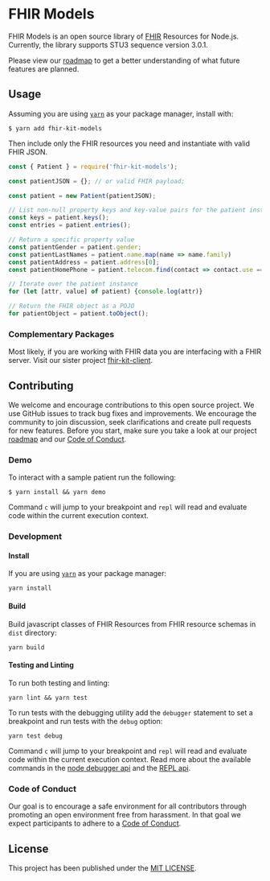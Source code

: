 # FHIR Models

FHIR Models is an open source library of [FHIR](http://www.hl7.org/fhir/)
Resources for Node.js. Currently, the library supports STU3 sequence version
3.0.1.

Please view our [roadmap](ROADMAP.md) to get a better understanding of what
future features are planned.

## Usage

Assuming you are using [`yarn`](https://yarnpkg.com/lang/en/) as your package
manager, install with:

```
$ yarn add fhir-kit-models
```
Then include only the FHIR resources you need and instantiate with valid FHIR
JSON.

```javascript
const { Patient } = require('fhir-kit-models');

const patientJSON = {}; // or valid FHIR payload;

const patient = new Patient(patientJSON);

// List non-null property keys and key-value pairs for the patient instance
const keys = patient.keys();
const entries = patient.entries();

// Return a specific property value
const patientGender = patient.gender;
const patientLastNames = patient.name.map(name => name.family)
const patientAddress = patient.address[0];
const patientHomePhone = patient.telecom.find(contact => contact.use === 'home');

// Iterate over the patient instance
for (let [attr, value] of patient) {console.log(attr)}

// Return the FHIR object as a POJO
for patientObject = patient.toObject();
 ```


### Complementary Packages

Most likely, if you are working with FHIR data you are interfacing with a FHIR
server. Visit our sister project
[fhir-kit-client](https://github.com/Vermonster/fhir-kit-client).

## Contributing

We welcome and encourage contributions to this open source project. We use
GitHub issues to track bug fixes and improvements. We encourage the community
to join discussion, seek clarifications and create pull requests for new
features. Before you start, make sure you take a look at our project
[roadmap](ROADMAP.md) and our [Code of Conduct](CODE_OF_CONDUCT.md).

### Demo
To interact with a sample patient run the following:

 ```
 $ yarn install && yarn demo
 ```
Command `c` will jump to your breakpoint and `repl` will read and evaluate code
within the current execution context.

### Development
#### Install
If you are using [`yarn`](https://yarnpkg.com/lang/en/) as your package manager:
```
yarn install
```


#### Build
Build javascript classes of FHIR Resources from FHIR resource schemas in `dist`
directory:
```
yarn build
```

#### Testing and Linting

To run both testing and linting:
```
yarn lint && yarn test
```

To run tests with the debugging utility add the `debugger` statement to set a
breakpoint and run tests with the `debug` option:
```
yarn test debug
```

Command `c` will jump to your breakpoint and `repl` will read and evaluate code
within the current execution context. Read more about the available commands in
the [node debugger api](https://nodejs.org/api/debugger.html#debugger_stepping)
and the
[REPL api](https://nodejs.org/api/repl.html#repl_commands_and_special_keys).

### Code of Conduct

Our goal is to encourage a safe environment for all contributors through
promoting an open environment free from harassment. In that goal we expect
participants to adhere to a [Code of Conduct](CODE_OF_CONDUCT.md).

## License

This project has been published under the [MIT LICENSE](LICENSE).
